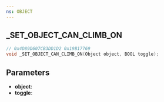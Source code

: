 ```yaml
---
ns: OBJECT
---
```

## _SET_OBJECT_CAN_CLIMB_ON

```c
// 0x4D89D607CB3DD1D2 0x19B17769
void _SET_OBJECT_CAN_CLIMB_ON(Object object, BOOL toggle);
```

## Parameters
* **object**:
* **toggle**:
